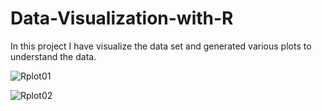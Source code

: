 # Data-Visualization-with-R

In this project I have visualize the data set and generated various plots to understand the data.


![Rplot01](https://github.com/Arbazmohammad/Data-Visualization-with-R/assets/77099369/3423b992-48ef-4e3e-bc03-95138a4dee9d)

![Rplot02](https://github.com/Arbazmohammad/Data-Visualization-with-R/assets/77099369/a5d54783-06a1-4726-a7b3-d0aba612b63c)

